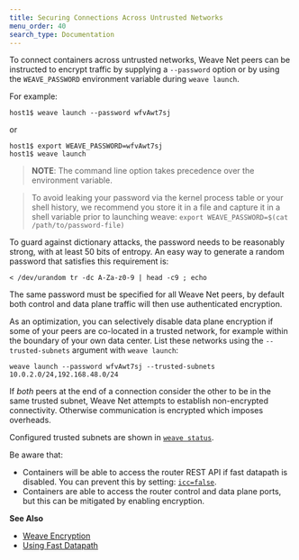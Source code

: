 ```yaml
---
title: Securing Connections Across Untrusted Networks
menu_order: 40
search_type: Documentation
---
```



To connect containers across untrusted networks, Weave Net peers can be instructed to encrypt traffic by supplying a `--password` option or by using the `WEAVE_PASSWORD` environment variable during `weave launch`. 

For example:

    host1$ weave launch --password wfvAwt7sj

or

    host1$ export WEAVE_PASSWORD=wfvAwt7sj
    host1$ weave launch

>**NOTE**: The command line option takes precedence over the environment variable.

> To avoid leaking your password via the kernel process table or your
> shell history, we recommend you store it in a file and capture it
> in a shell variable prior to launching weave: `export
> WEAVE_PASSWORD=$(cat /path/to/password-file)`

To guard against dictionary attacks, the password needs to be reasonably strong,
with at least 50 bits of entropy. An easy way to generate a random password that
satisfies this requirement is:

    < /dev/urandom tr -dc A-Za-z0-9 | head -c9 ; echo

The same password must be specified for all Weave Net peers, by default both control and data plane traffic will then use authenticated encryption. 

As an optimization, you can selectively disable data plane encryption
if some of your peers are co-located in a trusted network, for example
within the boundary of your own data center. List these networks using
the `--trusted-subnets` argument with `weave launch`:

    weave launch --password wfvAwt7sj --trusted-subnets 10.0.2.0/24,192.168.48.0/24

If *both* peers at the end of a connection consider the other to be in
the same trusted subnet, Weave Net attempts to establish non-encrypted
connectivity. Otherwise communication is encrypted which imposes overheads.

Configured trusted subnets are shown in [`weave status`](/site/troubleshooting.md#weave-status).

Be aware that:

 * Containers will be able to access the router REST API if fast datapath is disabled. You can prevent this by setting:
 [`icc=false`](https://docs.docker.com/engine/userguide/networking/default_network/container-communication/#communication-between-containers).
 * Containers are able to access the router control and data plane
  ports, but this can be mitigated by enabling encryption.

**See Also**

 * [Weave Encryption](/site/how-it-works/encryption.md)
 * [Using Fast Datapath](/site/using-weave/fastdp.md)
